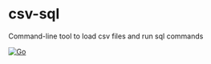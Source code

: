 # csv-sql
Command-line tool to load csv files and run sql commands 

[![Go](https://github.com/dhamith93/csv-sql/actions/workflows/go.yml/badge.svg)](https://github.com/dhamith93/csv-sql/actions/workflows/go.yml)
